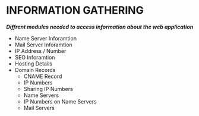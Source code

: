 # INFORMATION GATHERING

***Diffrent modules needed to access information about the web application*** 

- Name Server Inforamtion
- Mail Server Inforamtion 
- IP Address / Number
- SEO Inforamtion
- Hosting Details
- Domain Records
  - CNAME Record
  - IP Numbers
  - Sharing IP Numbers
  - Name Servers
  - IP Numbers on Name Servers
  - Mail Servers
 